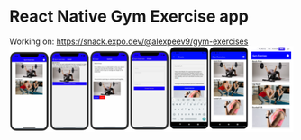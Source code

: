 # React Native Gym Exercise app
Working on: https://snack.expo.dev/@alexpeev9/gym-exercises
![image]

<!-- MARKDOWN LINKS & IMAGES -->
[image]: images.png